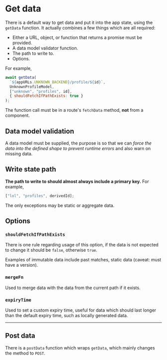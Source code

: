 # Get data

There is a default way to get data and put it into the app state, using the `getData` function. It actually combines a few things which are all required:

- Either a URL, object, or function that returns a promise must be provided.
- A data model validator function.
- The path to write to.
- Options.

For example,

```js
await getData(
  `${appURLs.UNKNOWN_BACKEND}/profile/${id}`,
  UnknownProfileModel,
  ["unknown", "profiles", id],
  { shouldFetchIfPathExists: true }
);
```

The function call must be in a route's `fetchData` method, **not** from a component.

## Data model validation

A data model must be supplied, the purpose is so that we can _force the data into the defined shape to prevent runtime errors_ and also warn on missing data.

## Write state path

**The path to write to should almost always include a primary key.** For example,

```js
["lol", "profiles", derivedId];
```

The only exceptions may be static or aggregate data.

## Options

### `shouldFetchIfPathExists`

There is one rule regarding usage of this option, if the data is not expected to change it should be `false`, otherwise `true`.

Examples of immutable data include past matches, static data (caveat: must have a version).

### `mergeFn`

Used to merge data with the data from the current path if it exists.

### `expiryTime`

Used to set a custom expiry time, useful for data which should last longer than the default expiry time, such as locally generated data.

---

## Post data

There is a `postData` function which wraps `getData`, which mainly changes the method to `POST`.
